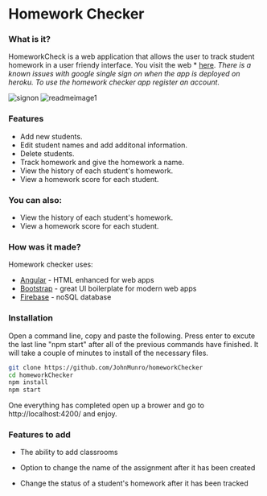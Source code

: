 # Homework Checker

### What is it?

HomeworkCheck is a web application that allows the user to track student homework in a user friendy interface. You visit the web * [here]. *There is a known issues with google single sign on when the app is deployed on heroku. To use the homework checker app register an account.*

![signon](https://user-images.githubusercontent.com/5952902/35198124-59e6b494-fec0-11e7-9ccf-6a2175ab222f.png)
![readmeimage1](https://user-images.githubusercontent.com/5952902/35198026-06c2e284-febf-11e7-9654-5d02995f81c2.png)


### Features


  - Add new students.
  - Edit student names and add additonal information.
  - Delete students.
  - Track homework and give the homework a name.
  - View the history of each student's homework.
  - View a homework score for each student.


### You can also:
  - View the history of each student's homework.
  - View a homework score for each student.

### How was it made?

Homework checker uses:

* [Angular] - HTML enhanced for web apps
* [Bootstrap] - great UI boilerplate for modern web apps
* [Firebase] - noSQL database

### Installation
Open a command line, copy and paste the following. Press enter to excute the last line "npm start" after all of the previous commands have finished. It will take a couple of minutes to install of the necessary files.
```sh
git clone https://github.com/JohnMunro/homeworkChecker
cd homeworkChecker
npm install
npm start
```
One everything has completed open up a brower and go to http://localhost:4200/ and enjoy.

### Features to add
- The ability to add classrooms
- Option to change the name of the assignment after it has been created
- Change the status of a student's homework after it has been tracked



   [Bootstrap]: <http://twitter.github.com/bootstrap/>
   [Angular]: <https://angular.io/>
   [Firebase]: <https://firebase.google.com/>
   [here]: <https://homework-checker-webapp.herokuapp.com/login>
